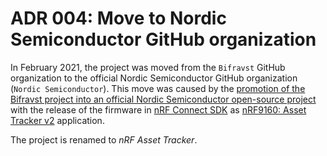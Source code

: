 # ADR 004: Move to Nordic Semiconductor GitHub organization

In February 2021, the project was moved from the `Bifravst` GitHub organization to the official Nordic Semiconductor GitHub organization (`Nordic Semiconductor`).
This move was caused by the [promotion of the Bifravst project into an official Nordic Semiconductor open-source project](https://github.com/bifravst/bifravst/issues/56) with the release of the firmware in [nRF Connect SDK](https://github.com/nrfconnect/sdk-nrf) as [nRF9160: Asset Tracker v2](https://developer.nordicsemi.com/nRF_Connect_SDK/doc/1.5.0/nrf/applications/asset_tracker_v2/README.html) application.

The project is renamed to _nRF Asset Tracker_.
